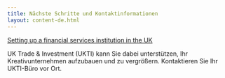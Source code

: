 ```yaml
---
title: Nächste Schritte und Kontaktinformationen
layout: content-de.html
---
```


[Setting up a financial services institution in the UK](https://www.gov.uk/government/publications/guide-to-establishing-a-financial-services-institution-in-the-uk)

UK Trade & Investment (UKTI) kann Sie dabei unterstützen, Ihr Kreativunternehmen aufzubauen und zu vergrößern. Kontaktieren Sie Ihr UKTI-Büro vor Ort.
